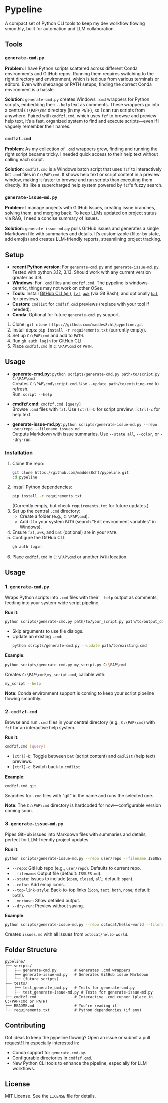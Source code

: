 # Pypeline

A compact set of Python CLI tools to keep my dev workflow flowing smoothly, built for automation and LLM collaboration.

## Tools

### `generate-cmd.py`

**Problem**: I have Python scripts scattered across different Conda environments and GitHub repos. Running them requires switching to the right directory and environment, which is tedious from various terminals or editors. Even with shebangs or PATH setups, finding the correct Conda environment is a hassle.

**Solution**: `generate-cmd.py` creates Windows `.cmd` wrappers for Python scripts, embedding their `--help` text as comments. These wrappers go into a central `C:\PAP\cmd` directory (in my `PATH`), so I can run scripts from anywhere. Paired with `cmdfzf.cmd`, which uses `fzf` to browse and preview help text, it’s a fast, organized system to find and execute scripts—even if I vaguely remember their names.

### `cmdfzf.cmd`

**Problem**: As my collection of `.cmd` wrappers grew, finding and running the right script became tricky. I needed quick access to their help text without calling each script.

**Solution**: `cmdfzf.cmd` is a Windows batch script that uses `fzf` to interactively list `.cmd` files in `C:\PAP\cmd`. It shows help text or script content in a preview window, making it faster to browse and run scripts than executing them directly. It’s like a supercharged help system powered by `fzf`’s fuzzy search.

### `generate-issue-md.py`

**Problem**: I manage projects with GitHub Issues, creating issue branches, solving them, and merging back. To keep LLMs updated on project status via RAG, I need a concise summary of issues.

**Solution**: `generate-issue-md.py` pulls GitHub issues and generates a single Markdown file with summaries and details. It’s customizable (filter by state, add emojis) and creates LLM-friendly reports, streamlining project tracking.

## Setup

- **recent Python version**: For `generate-cmd.py` and `generate-issue-md.py`.  
Tested with python 3.12, 3.13. Should work with any current version greater as 3.9.
- **Windows**: For `.cmd` files and `cmdfzf.cmd`. The pypeline is windows-centric,  things may not work on other OSes.
- **Tools**: Install [GitHub CLI (`gh`)](https://cli.github.com/), [`fzf`](https://github.com/junegunn/fzf/releases), [`awk`](https://git-scm.com/downloads) (via Git Bash), and optionally [`bat`](https://github.com/sharkdp/bat/releases) for previews.
- **Custom**: `cmdlist` for `cmdfzf.cmd` previews (replace with your tool if needed).
- **Conda**: Optional for future `generate-cmd.py` support.

1. Clone: `git clone https://github.com/maddes8cht/pypeline.git`
2. Install deps: `pip install -r requirements.txt` (currently empty).
3. Set up `C:\PAP\cmd` and add to `PATH`.
4. Run `gh auth login` for GitHub CLI.
5. Place `cmdfzf.cmd` in `C:\PAP\cmd` or `PATH`.

## Usage

- **generate-cmd.py**: `python scripts/generate-cmd.py path/to/script.py C:\PAP\cmd`  
  Creates `C:\PAP\cmd\script.cmd`. Use `--update path/to/existing.cmd` to refresh.  
  Run: `script --help`

- **cmdfzf.cmd**: `cmdfzf.cmd [query]`  
  Browse `.cmd` files with `fzf`. Use `[ctrl]-b` for script preview, `[ctrl]-c` for help text.

- **generate-issue-md.py**: `python scripts/generate-issue-md.py --repo user/repo --filename issues.md`  
  Outputs Markdown with issue summaries. Use `--state all`, `--color`, or `--dry-run`.


### Installation
1. Clone the repo:
   ```bash
   git clone https://github.com/maddes8cht/pypeline.git
   cd pypeline
   ```
2. Install Python dependencies:
   ```bash
   pip install -r requirements.txt
   ```
   (Currently empty, but check `requirements.txt` for future updates.)
3. Set up the central `.cmd` directory:
   - Create a folder (e.g., `C:\PAP\cmd`).
   - Add it to your system `PATH` (search "Edit environment variables" in Windows).
4. Ensure `fzf`, `awk`, and `bat` (optional) are in your `PATH`.
5. Configure the GitHub CLI:
   ```bash
   gh auth login
   ```
6. Place `cmdfzf.cmd` in `C:\PAP\cmd` or another `PATH` location.

## Usage

### 1. `generate-cmd.py`
Wraps Python scripts into `.cmd` files with their `--help` output as comments, feeding into your system-wide script pipeline.

**Run it**:
```bash
python scripts/generate-cmd.py path/to/your_script.py path/to/output_dir
```
- Skip arguments to use file dialogs.
- Update an existing `.cmd`:
  ```bash
  python scripts/generate-cmd.py --update path/to/existing.cmd
  ```

**Example**:
```bash
python scripts/generate-cmd.py my_script.py C:\PAP\cmd
```
Creates `C:\PAP\cmd\my_script.cmd`, callable with:
```bash
my_script --help
```

**Note**: Conda environment support is coming to keep your script pipeline flowing smoothly.

### 2. `cmdfzf.cmd`
Browse and run `.cmd` files in your central directory (e.g., `C:\PAP\cmd`) with `fzf` for an interactive help system.

**Run it**:
```bash
cmdfzf.cmd [query]
```
- `[ctrl]-b`: Toggle between `bat` (script content) and `cmdlist` (help text) previews.
- `[ctrl]-c`: Switch back to `cmdlist`.

**Example**:
```bash
cmdfzf.cmd git
```
Searches for `.cmd` files with "git" in the name and runs the selected one.

**Note**: The `C:\PAP\cmd` directory is hardcoded for now—configurable version coming soon.

### 3. `generate-issue-md.py`
Pipes GitHub issues into Markdown files with summaries and details, perfect for LLM-friendly project updates.

**Run it**:
```bash
python scripts/generate-issue-md.py --repo user/repo --filename ISSUES.md --state open
```
- `--repo`: GitHub repo (e.g., `user/repo`). Defaults to current repo.
- `--filename`: Output file (default: `ISSUES.md`).
- `--state`: Issues to include (`open`, `closed`, `all`; default: `open`).
- `--color`: Add emoji icons.
- `--top-link-style`: Back-to-top links (`icon`, `text`, `both`, `none`; default: `both`).
- `--verbose`: Show detailed output.
- `--dry-run`: Preview without saving.

**Example**:
```bash
python scripts/generate-issue-md.py --repo octocat/hello-world --filename issues.md --state all --color
```
Creates `issues.md` with all issues from `octocat/hello-world`.

## Folder Structure
```
pypeline/
├── scripts/
│   ├── generate-cmd.py        # Generates .cmd wrappers
│   ├── generate-issue-md.py   # Generates GitHub issue Markdown
│   └── (future scripts)
├── tests/
│   ├── test_generate_cmd.py   # Tests for generate-cmd.py
│   ├── test_generate-issue-md.py # Tests for generate-issue-md.py
├── cmdfzf.cmd                 # Interactive .cmd runner (place in C:\PAP\cmd or PATH)
├── README.md                  # You're reading it!
└── requirements.txt           # Python dependencies (if any)
```

## Contributing
Got ideas to keep the pypeline flowing? Open an issue or submit a pull request! I’m especially interested in:
- Conda support for `generate-cmd.py`.
- Configurable directories in `cmdfzf.cmd`.
- New Python CLI tools to enhance the pipeline, especially for LLM workflows.

## License
MIT License. See the `LICENSE` file for details.